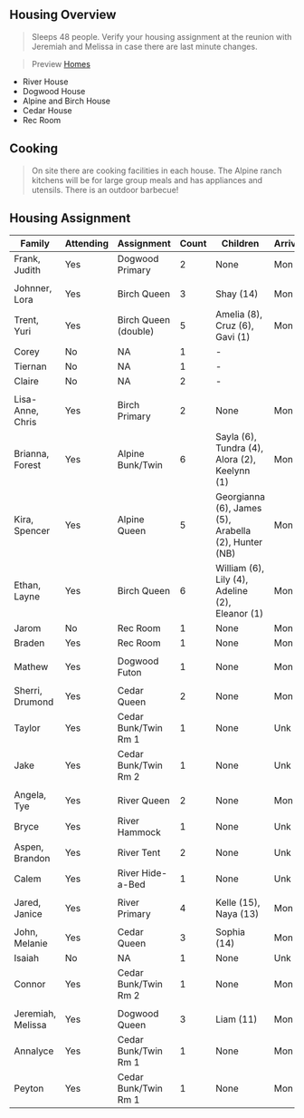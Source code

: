 ## Housing Overview
> Sleeps 48 people. Verify your housing assignment at the reunion with Jeremiah and Melissa in case there are last minute changes.
 
> Preview [Homes](https://www.coramranch.com/vacation-home)
- River House
- Dogwood House
- Alpine and Birch House
- Cedar House
- Rec Room

## Cooking
> On site there are cooking facilities in each house. The Alpine ranch kitchens will be for large group meals and has appliances and utensils. There is an outdoor barbecue!


## Housing Assignment

| Family | Attending | Assignment | Count | Children | Arrive | Depart
| --- | --- | --- | --- | --- | --- | --- |
| Frank, Judith | Yes | Dogwood Primary | 2 | None | Mon | Sat |
| | | | | |
| Johnner, Lora | Yes | Birch Queen | 3 | Shay (14) | Mon | Sat |
| Trent, Yuri | Yes | Birch Queen (double) | 5 | Amelia (8), Cruz (6), Gavi (1) | Mon | Sat |
| Corey | No | NA | 1 | - |  |  |
| Tiernan | No | NA | 1 | - |  |  |
| Claire | No | NA | 2 | - |  |  |
| | | | | |
|Lisa-Anne, Chris | Yes | Birch Primary | 2 | None | Mon | Sat |
|Brianna, Forest | Yes | Alpine Bunk/Twin | 6 | Sayla (6), Tundra (4), Alora (2), Keelynn (1) | Mon | Sat |
|Kira, Spencer | Yes | Alpine Queen | 5 | Georgianna (6), James (5), Arabella (2), Hunter (NB) | Mon | Sat |
|Ethan, Layne | Yes | Birch Queen | 6 | William (6), Lily (4), Adeline (2), Eleanor (1) | Mon | Sat |
| Jarom | No | Rec Room | 1 | None | Mon | Sat |
| Braden | Yes | Rec Room | 1 | None | Mon | Sat |
| | | | | |
| Mathew | Yes | Dogwood Futon | 1 | None | Mon | Sat |
| | | | | |
| Sherri, Drumond | Yes | Cedar Queen | 2 | None | Mon | Sat |
| Taylor | Yes | Cedar Bunk/Twin Rm 1 | 1 | None | Unk | Unk |
| Jake | Yes | Cedar Bunk/Twin Rm 2 | 1 | None | Unk | Unk |
| | | | | |
| Angela, Tye | Yes | River Queen | 2 | None | Mon | Sat |
| Bryce | Yes | River Hammock | 1 | None | Unk | Unk |
| Aspen, Brandon | Yes | River Tent | 2 | None | Unk | Unk |
| Calem | Yes | River Hide-a-Bed | 1 | None | Unk | Unk |
| | | | | |
| Jared, Janice | Yes | River Primary | 4 | Kelle (15), Naya (13) | Mon | Sat |
| | | | | |
| John, Melanie | Yes | Cedar Queen | 3 | Sophia (14) | Mon | Sat |
| Isaiah | No | NA | 1 | None | Unk | Unk |
| Connor | Yes | Cedar Bunk/Twin Rm 2 | 1 | None | Mon | Sat |
| | | | | |
| Jeremiah, Melissa | Yes | Dogwood Queen | 3 | Liam (11) | Mon | Sat |
| Annalyce | Yes | Cedar Bunk/Twin Rm 1 | 1 | None | Mon | Sat |
| Peyton | Yes | Cedar Bunk/Twin Rm 1 | 1 | None | Mon | Sat |
